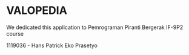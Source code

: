 # VALOPEDIA

We dedicated this application to Pemrograman Piranti Bergerak IF-9P2 course

1119036 - Hans Patrick Eko Prasetyo
